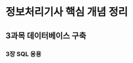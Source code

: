 정보처리기사 핵심 개념 정리
===========================

3과목 데이터베이스 구축
---------------------------

### 3장 SQL 응용

